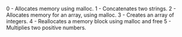 0 - Allocates memory using malloc.
1 - Concatenates two strings.
2 - Allocates memory for an array, using malloc.
3 - Creates an array of integers.
4 - Reallocates a memory block using malloc and free
5 - Multiplies two positive numbers.
